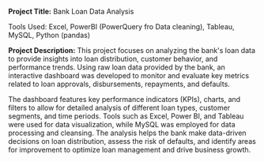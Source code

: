 **Project Title:** Bank Loan Data Analysis

Tools Used: Excel, PowerBI (PowerQuery fro Data cleaning), Tableau, MySQL, Python (pandas)

**Project Description:**
This project focuses on analyzing the bank's loan data to provide insights into loan distribution, customer behavior, and performance trends. Using raw loan data provided by the bank, an interactive dashboard was developed to monitor and evaluate key metrics related to loan approvals, disbursements, repayments, and defaults.

The dashboard features key performance indicators (KPIs), charts, and filters to allow for detailed analysis of different loan types, customer segments, and time periods. Tools such as Excel, Power BI, and Tableau were used for data visualization, while MySQL was employed for data processing and cleansing. The analysis helps the bank make data-driven decisions on loan distribution, assess the risk of defaults, and identify areas for improvement to optimize loan management and drive business growth.
